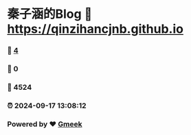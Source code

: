 # 秦子涵的Blog :link: https://qinzihancjnb.github.io 
### :page_facing_up: [4](https://qinzihancjnb.github.io/tag.html) 
### :speech_balloon: 0 
### :hibiscus: 4524 
### :alarm_clock: 2024-09-17 13:08:12 
### Powered by :heart: [Gmeek](https://github.com/Meekdai/Gmeek)
